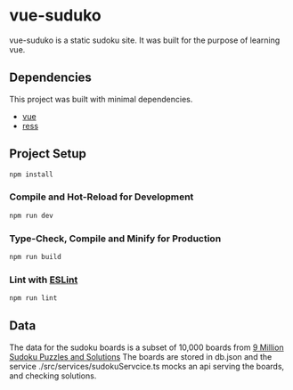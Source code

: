 # vue-suduko

vue-suduko is a static sudoku site. It was built for the purpose of learning vue.

## Dependencies

This project was built with minimal dependencies.

- [vue](https://vuejs.org/)
- [ress](https://github.com/filipelinhares/ress)

## Project Setup

```sh
npm install
```

### Compile and Hot-Reload for Development

```sh
npm run dev
```

### Type-Check, Compile and Minify for Production

```sh
npm run build
```

### Lint with [ESLint](https://eslint.org/)

```sh
npm run lint
```

## Data

The data for the sudoku boards is a subset of 10,000 boards from [9 Million Sudoku Puzzles and Solutions](https://www.kaggle.com/datasets/rohanrao/sudoku)
The boards are stored in db.json and the service ./src/services/sudokuServcice.ts mocks an api serving the boards, and checking solutions.
